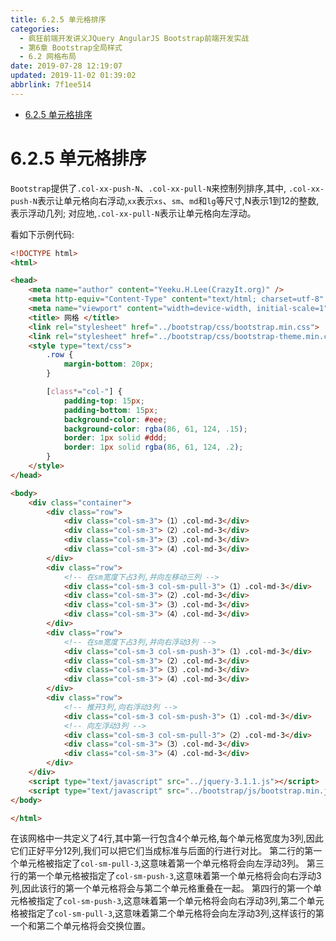 ```yaml
---
title: 6.2.5 单元格排序
categories: 
  - 疯狂前端开发讲义JQuery AngularJS Bootstrap前端开发实战
  - 第6章 Bootstrap全局样式
  - 6.2 网格布局
date: 2019-07-28 12:19:07
updated: 2019-11-02 01:39:02
abbrlink: 7f1ee514
---
```

- [6.2.5 单元格排序](/ReadingNotes/7f1ee514/#6-2-5-单元格排序)

<!--more-->
<script src="https://cdn.bootcss.com/jquery/3.4.0/jquery.slim.min.js"></script>
<script>$(document).ready(function () {$(".post-body > ul:nth-child(1)").hide();});</script>

<!--end-->
<!--SSTStart-->
<!--SSTStart-->
# 6.2.5 单元格排序 #
`Bootstrap`提供了`.col-xx-push-N`、`.col-xx-pull-N`来控制列排序,其中,
`.col-xx-push-N`表示让单元格向右浮动,`xx`表示`xs`、`sm`、`md`和`lg`等尺寸,N表示1到12的整数,表示浮动几列;
对应地,`.col-xx-pull-N`表示让单元格向左浮动。
<!--SSTStop-->
看如下示例代码:
```html
<!DOCTYPE html>
<html>

<head>
	<meta name="author" content="Yeeku.H.Lee(CrazyIt.org)" />
	<meta http-equiv="Content-Type" content="text/html; charset=utf-8" />
	<meta name="viewport" content="width=device-width, initial-scale=1">
	<title> 网格 </title>
	<link rel="stylesheet" href="../bootstrap/css/bootstrap.min.css">
	<link rel="stylesheet" href="../bootstrap/css/bootstrap-theme.min.css">
	<style type="text/css">
		.row {
			margin-bottom: 20px;
		}

		[class*="col-"] {
			padding-top: 15px;
			padding-bottom: 15px;
			background-color: #eee;
			background-color: rgba(86, 61, 124, .15);
			border: 1px solid #ddd;
			border: 1px solid rgba(86, 61, 124, .2);
		}
	</style>
</head>

<body>
	<div class="container">
		<div class="row">
			<div class="col-sm-3">（1）.col-md-3</div>
			<div class="col-sm-3">（2）.col-md-3</div>
			<div class="col-sm-3">（3）.col-md-3</div>
			<div class="col-sm-3">（4）.col-md-3</div>
		</div>
		<div class="row">
			<!-- 在sm宽度下占3列,并向左移动三列 -->
			<div class="col-sm-3 col-sm-pull-3">（1）.col-md-3</div>
			<div class="col-sm-3">（2）.col-md-3</div>
			<div class="col-sm-3">（3）.col-md-3</div>
			<div class="col-sm-3">（4）.col-md-3</div>
		</div>
		<div class="row">
			<!-- 在sm宽度下占3列,并向右浮动3列 -->
			<div class="col-sm-3 col-sm-push-3">（1）.col-md-3</div>
			<div class="col-sm-3">（2）.col-md-3</div>
			<div class="col-sm-3">（3）.col-md-3</div>
			<div class="col-sm-3">（4）.col-md-3</div>
		</div>
		<div class="row">
			<!-- 推开3列,向右浮动3列 -->
			<div class="col-sm-3 col-sm-push-3">（1）.col-md-3</div>
			<!-- 向左浮动3列 -->
			<div class="col-sm-3 col-sm-pull-3">（2）.col-md-3</div>
			<div class="col-sm-3">（3）.col-md-3</div>
			<div class="col-sm-3">（4）.col-md-3</div>
		</div>
	</div>
	<script type="text/javascript" src="../jquery-3.1.1.js"></script>
	<script type="text/javascript" src="../bootstrap/js/bootstrap.min.js"></script>
</body>

</html>
```
在该网格中一共定义了4行,其中第一行包含4个单元格,每个单元格宽度为3列,因此它们正好平分12列,我们可以把它们当成标准与后面的行进行对比。
第二行的第一个单元格被指定了`col-sm-pull-3`,这意味着第一个单元格将会向左浮动3列。
第三行的第一个单元格被指定了`col-sm-push-3`,这意味着第一个单元格将会向右浮动3列,因此该行的第一个单元格将会与第二个单元格重叠在一起。
第四行的第一个单元格被指定了`col-sm-push-3`,这意味着第一个单元格将会向右浮动3列,第二个单元格被指定了`col-sm-pull-3`,这意味着第二个单元格将会向左浮动3列,这样该行的第一个和第二个单元格将会交换位置。

<!--SSTStop-->
